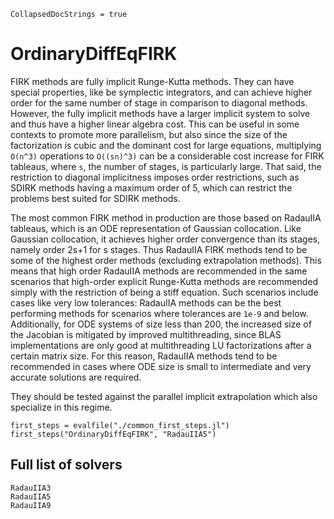 ```@meta
CollapsedDocStrings = true
```
# OrdinaryDiffEqFIRK

FIRK methods are fully implicit Runge-Kutta methods.
They can have special properties, like be symplectic integrators, and can achieve higher order for the same number of stage in comparison to diagonal methods.
However, the fully implicit methods have a larger implicit system to solve and thus have a higher linear algebra cost.
This can be useful in some contexts to promote more parallelism,
but also since the size of the factorization is cubic and the dominant cost for large equations,
multiplying `O(n^3)` operations to `O((sn)^3)` can be a considerable cost increase for FIRK tableaus,
where `s`, the number of stages, is particularly large.
That said, the restriction to diagonal implicitness imposes order restrictions,
such as SDIRK methods having a maximum order of 5, which can restrict the problems best suited for SDIRK methods.

The most common FIRK method in production are those based on RadauIIA tableaus,
which is an ODE representation of Gaussian collocation.
Like Gaussian collocation, it achieves higher order convergence than its stages, namely order 2s+1 for s stages.
Thus RadauIIA FIRK methods tend to be some of the highest order methods (excluding extrapolation methods).
This means that high order RadauIIA methods are recommended in the same scenarios that high-order explicit Runge-Kutta methods are recommended simply with the restriction of being a stiff equation.
Such scenarios include cases like very low tolerances: RadauIIA methods can be the best performing methods for scenarios where tolerances are `1e-9` and below.
Additionally, for ODE systems of size less than 200, the increased size of the Jacobian is mitigated by improved multithreading,
since BLAS implementations are only good at multithreading LU factorizations after a certain matrix size.
For this reason, RadauIIA methods tend to be recommended in cases where ODE size is small to intermediate and very accurate solutions are required.

They should be tested against the parallel implicit extrapolation which also specialize in this regime.

```@eval
first_steps = evalfile("./common_first_steps.jl")
first_steps("OrdinaryDiffEqFIRK", "RadauIIA5")
```

## Full list of solvers

```@docs
RadauIIA3
RadauIIA5
RadauIIA9
```
